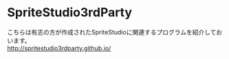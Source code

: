 SpriteStudio3rdParty
================================

こちらは有志の方が作成されたSpriteStudioに関連するプログラムを紹介しておいます。  
http://spritestudio3rdparty.github.io/  

